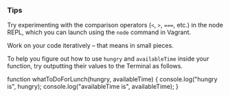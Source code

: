 ### Tips

Try experimenting with the comparison operators (`<`, `>`, `===`, etc.) in the node REPL, which you can launch using the `node` command in Vagrant.

Work on your code iteratively – that means in small pieces. 

To help you figure out how to use `hungry` and `availableTime` inside your function, try outputting their values to the Terminal as follows.


function whatToDoForLunch(hungry, availableTime) {
  console.log("hungry is", hungry);
  console.log("availableTime is", availableTime);
}